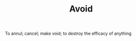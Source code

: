 ---
title: Avoid
letter: A
permalink: "/definitions/avoid.html"
body: To annul; cancel; make void; to destroy the efficacy of anything
published_at: '2018-07-07'
layout: post
---